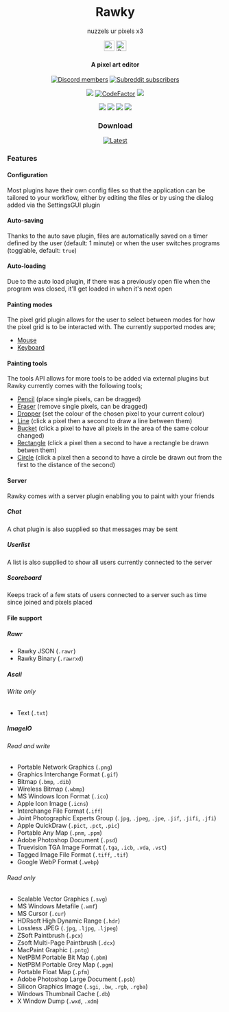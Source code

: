 <h1 align="center">Rawky</h1>
<p align="center">nuzzels ur pixels x3</p>
<p align="center">
    <a href="https://www.patreon.com/DeflatedPickle"><img src="https://c5.patreon.com/external/logo/become_a_patron_button@2x.png" height="24px"></a>
    <a href='https://ko-fi.com/Q5Q0CSWL' target='_blank'><img height='24' style='border:0px;height:24px;' src='https://az743702.vo.msecnd.net/cdn/kofi4.png?v=2' border='0' alt='Buy Me a Coffee at ko-fi.com'/></a>
</p>

<h4 align="center">A pixel art editor</h4>

<p align="center">
    <a href="https://discord.gg/QEz4fb93xd"><img alt="Discord members" src="https://img.shields.io/discord/448452090147110913?label=Join%20The%20Discord&style=social"></a>
    <a href="https://www.reddit.com/r/rawky/"><img alt="Subreddit subscribers" src="https://img.shields.io/reddit/subreddit-subscribers/rawky?style=social"></a>
</p>

<p align="center">
    <a href="https://github.com/DeflatedPickle/Rawky/commits/rewrite"><img src="https://img.shields.io/github/last-commit/DeflatedPickle/Rawky.svg"></a>
    <a href="https://www.codefactor.io/repository/github/deflatedpickle/rawky/overview/rewrite"><img src="https://www.codefactor.io/repository/github/deflatedpickle/rawky/badge/rewrite" alt="CodeFactor"/></a>
    <a href="https://codeclimate.com/github/DeflatedPickle/Rawky/maintainability"><img src="https://api.codeclimate.com/v1/badges/b5f7de56e73e0c459a9e/maintainability"></a>
</p>

<p align="center">
    <img src="https://sloc.xyz/github/DeflatedPickle/Rawky/?category=blanks">
    <img src="https://sloc.xyz/github/DeflatedPickle/Rawky/?category=code">
    <img src="https://sloc.xyz/github/DeflatedPickle/Rawky/?category=comments">
    <img src="https://sloc.xyz/github/DeflatedPickle/Rawky/?category=lines">
</p>

<h3 align="center">Download</h3>
<p align="center">
    <a href="https://github.com/DeflatedPickle/Rawky/releases/tag/dist-latest"><img alt="Latest" src="https://img.shields.io/github/downloads/DeflatedPickle/Rawky/dist-latest/total.svg"></a>
</p>

### Features
#### Configuration
Most plugins have their own config files so that the application can be tailored to your workflow, either by editing the files or by using the dialog added via the SettingsGUI plugin
#### Auto-saving
Thanks to the auto save plugin, files are automatically saved on a timer defined by the user (default: 1 minute) or when the user switches programs (togglable, default: `true`)
#### Auto-loading
Due to the auto load plugin, if there was a previously open file when the program was closed, it'll get loaded in when it's next open
#### Painting modes
The pixel grid plugin allows for the user to select between modes for how the pixel grid is to be interacted with. The currently supported modes are;
- [Mouse](https://github.com/DeflatedPickle/Rawky/tree/rewrite/pixelgrid/mode/mouse)
- [Keyboard](https://github.com/DeflatedPickle/Rawky/tree/rewrite/pixelgrid/mode/keyboard)
#### Painting tools
The tools API allows for more tools to be added via external plugins but Rawky currently comes with the following tools;
- [Pencil](https://github.com/DeflatedPickle/Rawky/tree/rewrite/toolbox/pencil) (place single pixels, can be dragged)
- [Eraser](https://github.com/DeflatedPickle/Rawky/tree/rewrite/toolbox/eraser) (remove single pixels, can be dragged)
- [Dropper](https://github.com/DeflatedPickle/Rawky/tree/rewrite/toolbox/dropper) (set the colour of the chosen pixel to your current colour)
- [Line](https://github.com/DeflatedPickle/Rawky/tree/rewrite/toolbox/line) (click a pixel then a second to draw a line between them)
- [Bucket](https://github.com/DeflatedPickle/Rawky/tree/rewrite/toolbox/bucket) (click a pixel to have all pixels in the area of the same colour changed)
- [Rectangle](https://github.com/DeflatedPickle/Rawky/tree/rewrite/toolbox/shape/rectangle) (click a pixel then a second to have a rectangle be drawn betwen them)
- [Circle](https://github.com/DeflatedPickle/Rawky/tree/rewrite/toolbox/shape/circle) (click a pixel then a second to have a circle be drawn out from the first to the distance of the second)
#### Server
Rawky comes with a server plugin enabling you to paint with your friends
##### Chat
A chat plugin is also supplied so that messages may be sent
##### Userlist
A list is also supplied to show all users currently connected to the server
##### Scoreboard
Keeps track of a few stats of users connected to a server such as time since joined and pixels placed
#### File support
##### Rawr
- Rawky JSON (`.rawr`)
- Rawky Binary (`.rawrxd`)
##### Ascii
###### Write only
- Text (`.txt`)
##### ImageIO
######  Read and write
- Portable Network Graphics (`.png`)
- Graphics Interchange Format (`.gif`)
- Bitmap (`.bmp`, `.dib`)
- Wireless Bitmap (`.wbmp`)
- MS Windows Icon Format (`.ico`)
- Apple Icon Image (`.icns`)
- Interchange File Format (`.iff`)
- Joint Photographic Experts Group (`.jpg`, `.jpeg`, `.jpe`, `.jif`, `.jifi`, `.jfi`)
- Apple QuickDraw (`.pict`, `.pct`, `.pic`)
- Portable Any Map (`.pnm`, `.ppm`)
- Adobe Photoshop Document (`.psd`)
- Truevision TGA Image Format (`.tga`, `.icb`, `.vda`, `.vst`)
- Tagged Image File Format (`.tiff`, `.tif`)
- Google WebP Format (`.webp`)
###### Read only
- Scalable Vector Graphics (`.svg`)
- MS Windows Metafile (`.wmf`)
- MS Cursor (`.cur`)
- HDRsoft High Dynamic Range (`.hdr`)
- Lossless JPEG (`.jpg`, `.ljpg`, `.ljpeg`)
- ZSoft Paintbrush (`.pcx`)
- Zsoft Multi-Page Paintbrush (`.dcx`)
- MacPaint Graphic (`.pntg`)
- NetPBM Portable Bit Map (`.pbm`)
- NetPBM Portable Grey Map (`.pgm`)
- Portable Float Map (`.pfm`)
- Adobe Photoshop Large Document (`.psb`)
- Silicon Graphics Image (`.sgi`, `.bw`, `.rgb`, `.rgba`)
- Windows Thumbnail Cache (`.db`)
- X Window Dump (`.wxd`, `.xdm`)
